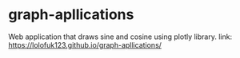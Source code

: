 # graph-apllications
Web application that draws sine and cosine using plotly library.
link: https://lolofuk123.github.io/graph-apllications/
